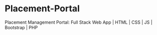 # Placement-Portal
Placement Management Portal: Full Stack Web App | HTML | CSS | JS | Bootstrap | PHP
